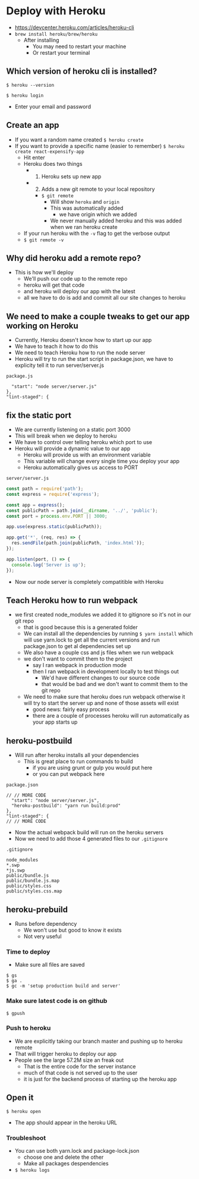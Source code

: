 # Deploy with Heroku
* https://devcenter.heroku.com/articles/heroku-cli
* `brew install heroku/brew/heroku`
    - After installing
        + You may need to restart your machine
        + Or restart your terminal

## Which version of heroku cli is installed?
`$ heroku --version`

`$ heroku login`

* Enter your email and password

## Create an app
* If you want a random name created `$ heroku create`
* If you want to provide a specific name (easier to remember) `$ heroku create react-expensify-app`
    - Hit enter
    - Heroku does two things
        + 1. Heroku sets up new app
        + 2. Adds a new git remote to your local repository
            * `$ git remote`
                - Will show `heroku` and `origin`
                - This was automatically added
                    + we have origin which we added
                - We never manually added heroku and this was added when we ran heroku create
    - If your run heroku with the `-v` flag to get the verbose output
    - `$ git remote -v`

## Why did heroku add a remote repo?
* This is how we'll deploy
    - We'll push our code up to the remote repo
    - heroku will get that code
    - and heroku will deploy our app with the latest
    - all we have to do is add and commit all our site changes to heroku

## We need to make a couple tweaks to get our app working on Heroku
* Currently, Heroku doesn't know how to start up our app
* We have to teach it how to do this
* We need to teach Heroku how to run the node server
* Heroku will try to run the start script in package.json, we have to explicity tell it to run server/server.js

`package.js`

```
  "start": "node server/server.js"
},
"lint-staged": {
```

## fix the static port
* We are currently listening on a static port 3000
* This will break when we deploy to heroku
* We have to control over telling heroku which port to use
* Heroku will provide a dynamic value to our app
    - Heroku will provide us with an environment variable
    - This variable will change every single time you deploy your app
    - Heroku automatically gives us access to PORT

`server/server.js`

```js
const path = require('path');
const express = require('express');

const app = express();
const publicPath = path.join(__dirname, '../', 'public');
const port = process.env.PORT || 3000;

app.use(express.static(publicPath));

app.get('*', (req, res) => {
  res.sendFile(path.join(publicPath, 'index.html'));
});

app.listen(port, () => {
  console.log('Server is up');
});
```

* Now our node server is completely compatitible with Heroku

## Teach Heroku how to run webpack
* we first created node_modules we added it to gitignore so it's not in our git repo
    - that is good because this is a generated folder
    - We can install all the dependencies by running `$ yarn install` which will use yarn.lock to get all the current versions and run package.json to get al dependencies set up
    - We also have a couple css and js files when we run webpack
    - we don't want to commit them to the project
        + say I ran webpack in production mode
        + then I ran webpack in development locally to test things out
            * We'd have different changes to our source code
            * that would be bad and we don't want to commit them to the git repo
    - We need to make sure that heroku does run webpack otherwise it will try to start the server up and none of those assets will exist
        + good news: fairly easy process
        + there are a couple of processes heroku will run automatically as your app starts up

## heroku-postbuild
* Will run after heroku installs all your dependencies
    - This is great place to run commands to build
        + if you are using grunt or gulp you would put here
        + or you can put webpack here

`package.json`

```
// // MORE CODE
  "start": "node server/server.js",
  "heroku-postbuild": "yarn run build:prod"
},
"lint-staged": {
// // MORE CODE
```

* Now the actual webpack build will run on the heroku servers
* Now we need to add those 4 generated files to our `.gitignore`

`.gitignore`

```
node_modules
*.swp
*js.swp
public/bundle.js
public/bundle.js.map
public/styles.css
public/styles.css.map
```

## heroku-prebuild
* Runs before dependency
    - We won't use but good to know it exists
    - Not very useful

### Time to deploy
* Make sure all files are saved

```
$ gs
$ ga .
$ gc -m 'setup production build and server'
```

### Make sure latest code is on github

`$ gpush`

### Push to heroku
* We are explicitly taking our branch master and pushing up to heroku remote
* That will trigger heroku to deploy our app
* People see the large 57.2M size an freak out
    - That is the entire code for the server instance
    - much of that code is not served up to the user
    - it is just for the backend process of starting up the heroku app

## Open it
`$ heroku open`

* The app should appear in the heroku URL

### Troubleshoot
* You can use both yarn.lock and package-lock.json
    - choose one and delete the other
    - Make all packages despendencies
* `$ heroku logs`

